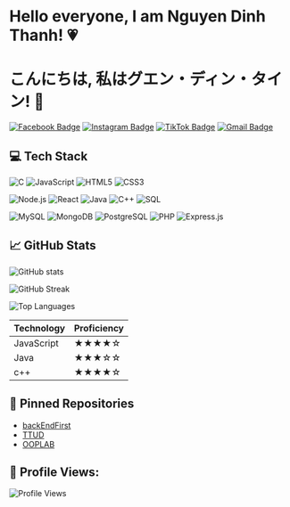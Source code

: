 # **Hello everyone, I am Nguyen Dinh Thanh!** 💗
# こんにちは, 私はグエン・ディン・タイン! 👋

[![Facebook Badge](https://img.shields.io/badge/-Đìnhh_Thànhh-blue?style=flat-square&logo=Facebook&logoColor=white&link=https://www.facebook.com/profile.php?id=100080621702325)](https://www.facebook.com/profile.php?id=100080621702325)
[![Instagram Badge](https://img.shields.io/badge/-Instagram-E4405F?style=flat-square&logo=Instagram&logoColor=white&link=https://www.instagram.com/_dtks.luv_/)](https://www.instagram.com/_dtks.luv_/)
[![TikTok Badge](https://img.shields.io/badge/-TikTok-000000?style=flat-square&logo=TikTok&logoColor=white&link=https://www.tiktok.com/@dinhhthanhh_luv)](https://www.tiktok.com/@dinhhthanhh_luv)
[![Gmail Badge](https://img.shields.io/badge/-dinhhthanhhlove@gmail.com-c14438?style=flat-square&logo=Gmail&logoColor=white&link=mailto:dinhhthanhhlove@gmail.com)](mailto:dinhhthanhhlove@gmail.com)

## 💻 Tech Stack
![C](https://img.shields.io/badge/-C-00599C?style=flat-square&logo=c)
![JavaScript](https://img.shields.io/badge/-JavaScript-F7DF1E?style=flat-square&logo=javascript)
![HTML5](https://img.shields.io/badge/-HTML5-E34F26?style=flat-square&logo=html5&logoColor=white)
![CSS3](https://img.shields.io/badge/-CSS3-1572B6?style=flat-square&logo=css3)

![Node.js](https://img.shields.io/badge/Node.js-339933?style=for-the-badge&logo=nodedotjs&logoColor=white)
![React](https://img.shields.io/badge/React-20232A?style=for-the-badge&logo=react&logoColor=61DAFB)
![Java](https://img.shields.io/badge/Java-ED8B00?style=for-the-badge&logo=java&logoColor=white)
![C++](https://img.shields.io/badge/C++-00599C?style=for-the-badge&logo=cplusplus&logoColor=white)
![SQL](https://img.shields.io/badge/SQL-003B57?style=for-the-badge&logo=postgresql&logoColor=white)

![MySQL](https://img.shields.io/badge/MySQL-4479A1?style=for-the-badge&logo=mysql&logoColor=white)
![MongoDB](https://img.shields.io/badge/MongoDB-4EA94B?style=for-the-badge&logo=mongodb&logoColor=white)
![PostgreSQL](https://img.shields.io/badge/PostgreSQL-316192?style=for-the-badge&logo=postgresql&logoColor=white)
![PHP](https://img.shields.io/badge/PHP-777BB4?style=for-the-badge&logo=php&logoColor=white)
![Express.js](https://img.shields.io/badge/Express.js-404D59?style=for-the-badge)


## 📈 GitHub Stats

![GitHub stats](https://github-readme-stats.vercel.app/api?username=dinhhthanhh&show_icons=true&theme=radical)


![GitHub Streak](https://streak-stats.demolab.com?user=dinhhthanhh&theme=radical)


![Top Languages](https://github-readme-stats.vercel.app/api/top-langs/?username=dinhhthanhh&theme=radical&layout=compact)

| Technology  | Proficiency |
|-------------|-------------|
| JavaScript  | ★★★★☆      |
| Java        | ★★★☆☆      |
| c++         | ★★★★☆      |


## 📌 Pinned Repositories
- [backEndFirst](https://github.com/dinhhthanhh/backEndFirst.git)
- [TTUD](https://github.com/dinhhthanhh/TTUD.git)
- [OOPLAB](https://github.com/dinhhthanhh/OOP-LAB_LTHDT.git)

## 👀 Profile Views:

![Profile Views](https://komarev.com/ghpvc/?username=dinhhthanhh&color=blueviolet&style=flat-square)



